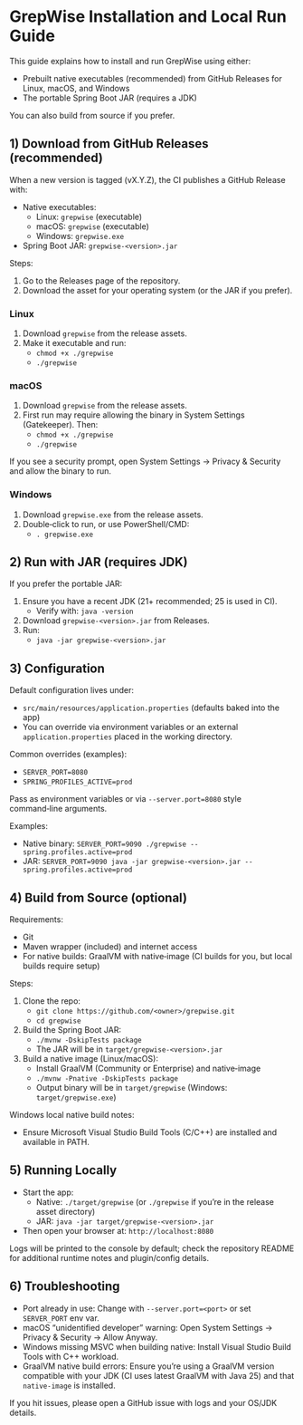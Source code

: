 # GrepWise Installation and Local Run Guide

This guide explains how to install and run GrepWise using either:
- Prebuilt native executables (recommended) from GitHub Releases for Linux, macOS, and Windows
- The portable Spring Boot JAR (requires a JDK)

You can also build from source if you prefer.


## 1) Download from GitHub Releases (recommended)

When a new version is tagged (vX.Y.Z), the CI publishes a GitHub Release with:
- Native executables:
  - Linux: `grepwise` (executable)
  - macOS: `grepwise` (executable)
  - Windows: `grepwise.exe`
- Spring Boot JAR: `grepwise-<version>.jar`

Steps:
1. Go to the Releases page of the repository.
2. Download the asset for your operating system (or the JAR if you prefer).


### Linux
1. Download `grepwise` from the release assets.
2. Make it executable and run:
   - `chmod +x ./grepwise`
   - `./grepwise`

### macOS
1. Download `grepwise` from the release assets.
2. First run may require allowing the binary in System Settings (Gatekeeper). Then:
   - `chmod +x ./grepwise`
   - `./grepwise`

If you see a security prompt, open System Settings → Privacy & Security and allow the binary to run.

### Windows
1. Download `grepwise.exe` from the release assets.
2. Double‑click to run, or use PowerShell/CMD:
   - `.
   grepwise.exe`


## 2) Run with JAR (requires JDK)

If you prefer the portable JAR:
1. Ensure you have a recent JDK (21+ recommended; 25 is used in CI).
   - Verify with: `java -version`
2. Download `grepwise-<version>.jar` from Releases.
3. Run:
   - `java -jar grepwise-<version>.jar`


## 3) Configuration

Default configuration lives under:
- `src/main/resources/application.properties` (defaults baked into the app)
- You can override via environment variables or an external `application.properties` placed in the working directory.

Common overrides (examples):
- `SERVER_PORT=8080`
- `SPRING_PROFILES_ACTIVE=prod`

Pass as environment variables or via `--server.port=8080` style command‑line arguments.

Examples:
- Native binary: `SERVER_PORT=9090 ./grepwise --spring.profiles.active=prod`
- JAR: `SERVER_PORT=9090 java -jar grepwise-<version>.jar --spring.profiles.active=prod`


## 4) Build from Source (optional)

Requirements:
- Git
- Maven wrapper (included) and internet access
- For native builds: GraalVM with native‑image (CI builds for you, but local builds require setup)

Steps:
1. Clone the repo:
   - `git clone https://github.com/<owner>/grepwise.git`
   - `cd grepwise`
2. Build the Spring Boot JAR:
   - `./mvnw -DskipTests package`
   - The JAR will be in `target/grepwise-<version>.jar`
3. Build a native image (Linux/macOS):
   - Install GraalVM (Community or Enterprise) and native‑image
   - `./mvnw -Pnative -DskipTests package`
   - Output binary will be in `target/grepwise` (Windows: `target/grepwise.exe`)

Windows local native build notes:
- Ensure Microsoft Visual Studio Build Tools (C/C++) are installed and available in PATH.


## 5) Running Locally

- Start the app:
  - Native: `./target/grepwise` (or `./grepwise` if you’re in the release asset directory)
  - JAR: `java -jar target/grepwise-<version>.jar`
- Then open your browser at: `http://localhost:8080`

Logs will be printed to the console by default; check the repository README for additional runtime notes and plugin/config details.


## 6) Troubleshooting

- Port already in use: Change with `--server.port=<port>` or set `SERVER_PORT` env var.
- macOS “unidentified developer” warning: Open System Settings → Privacy & Security → Allow Anyway.
- Windows missing MSVC when building native: Install Visual Studio Build Tools with C++ workload.
- GraalVM native build errors: Ensure you’re using a GraalVM version compatible with your JDK (CI uses latest GraalVM with Java 25) and that `native-image` is installed.

If you hit issues, please open a GitHub issue with logs and your OS/JDK details.